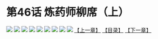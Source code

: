 # 第46话 炼药师柳席（上）
![](https://mhpic.xiaomingtaiji.net/comic/D/斗破苍穹拆分版/46话/1.jpg-zymk.middle.webp)
![](https://mhpic.xiaomingtaiji.net/comic/D/斗破苍穹拆分版/46话/2.jpg-zymk.middle.webp)
![](https://mhpic.xiaomingtaiji.net/comic/D/斗破苍穹拆分版/46话/3.jpg-zymk.middle.webp)
![](https://mhpic.xiaomingtaiji.net/comic/D/斗破苍穹拆分版/46话/4.jpg-zymk.middle.webp)
![](https://mhpic.xiaomingtaiji.net/comic/D/斗破苍穹拆分版/46话/5.jpg-zymk.middle.webp)
![](https://mhpic.xiaomingtaiji.net/comic/D/斗破苍穹拆分版/46话/6.jpg-zymk.middle.webp)
![](https://mhpic.xiaomingtaiji.net/comic/D/斗破苍穹拆分版/46话/7.jpg-zymk.middle.webp)
![](https://mhpic.xiaomingtaiji.net/comic/D/斗破苍穹拆分版/46话/8.jpg-zymk.middle.webp)
![](https://mhpic.xiaomingtaiji.net/comic/D/斗破苍穹拆分版/46话/9.jpg-zymk.middle.webp)
[【上一章】](./45.md)
[【目录】](./README.md)
[【下一章】](./47.md)
